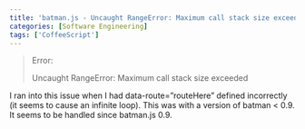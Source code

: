 ```yaml
---
title: 'batman.js - Uncaught RangeError: Maximum call stack size exceeded'
categories: [Software Engineering]
tags: ['CoffeeScript']
---
```



> Error:  
>   
> Uncaught RangeError: Maximum call stack size exceeded  
>  

I ran into this issue when I had data-route=”routeHere” defined incorrectly (it seems to cause an infinite loop). This was with a version of batman < 0.9. It seems to be handled since batman.js 0.9.